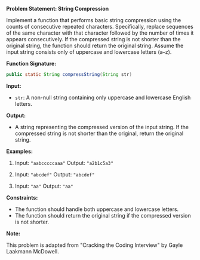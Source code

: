 **Problem Statement: String Compression**

Implement a function that performs basic string compression using the counts of consecutive repeated characters. Specifically, replace sequences of the same character with that character followed by the number of times it appears consecutively. If the compressed string is not shorter than the original string, the function should return the original string. Assume the input string consists only of uppercase and lowercase letters (a–z).

**Function Signature:**

```java
public static String compressString(String str)
```

**Input:**

- `str`: A non-null string containing only uppercase and lowercase English letters.

**Output:**

- A string representing the compressed version of the input string. If the compressed string is not shorter than the original, return the original string.

**Examples:**

1. Input: `"aabcccccaaa"`
   Output: `"a2b1c5a3"`

2. Input: `"abcdef"`
   Output: `"abcdef"`

3. Input: `"aa"`
   Output: `"aa"`

**Constraints:**

- The function should handle both uppercase and lowercase letters.
- The function should return the original string if the compressed version is not shorter.

**Note:**

This problem is adapted from "Cracking the Coding Interview" by Gayle Laakmann McDowell. 
